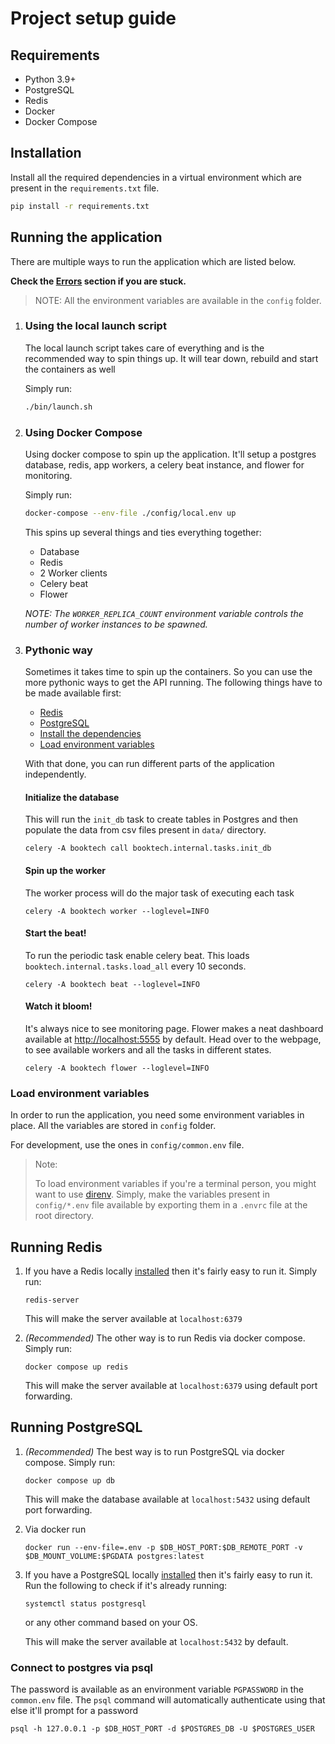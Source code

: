 # Project setup guide

## Requirements

- Python 3.9+
- PostgreSQL
- Redis
- Docker
- Docker Compose

## Installation

Install all the required dependencies in a virtual environment which are present
in the `requirements.txt` file.

```bash
pip install -r requirements.txt
```

## Running the application

There are multiple ways to run the application which are listed below.

**Check the [Errors](./errors.md) section if you are stuck.**

> NOTE: All the environment variables are available in the `config` folder.

1. ### Using the local launch script

   The local launch script takes care of everything and is the recommended way
   to spin things up. It will tear down, rebuild and start the
   containers as well

   Simply run:

   ```bash
   ./bin/launch.sh
   ```

2. ### Using Docker Compose

   Using docker compose to spin up the application.
   It'll setup a postgres database, redis, app workers, a celery beat instance,
   and flower for monitoring.

   Simply run:

   ```bash
   docker-compose --env-file ./config/local.env up
   ```

   This spins up several things and ties everything together:
   - Database
   - Redis
   - 2 Worker clients
   - Celery beat
   - Flower

   _NOTE: The `WORKER_REPLICA_COUNT` environment variable controls the number
   of worker instances to be spawned._

3. ### Pythonic way

   Sometimes it takes time to spin up the containers. So you can use the more
   pythonic ways to get the API running. The following things have to be made
   available first:

   - [Redis](./project-setup.md#running-redis)
   - [PostgreSQL](./project-setup.md#running-postgres)
   - [Install the dependencies](./project-setup.md#installation)
   - [Load environment variables](./project-setup.md#load-environment-variables)

   With that done, you can run different parts of the application independently.

   #### Initialize the database
   This will run the `init_db` task to create tables in Postgres and then
   populate the data from csv files present in `data/` directory.

   ```
   celery -A booktech call booktech.internal.tasks.init_db
   ```

   #### Spin up the worker
   The worker process will do the major task of executing each task

   ```
   celery -A booktech worker --loglevel=INFO
   ```

   #### Start the beat!
   To run the periodic task enable celery beat. This loads
   `booktech.internal.tasks.load_all` every 10 seconds.

   ```
   celery -A booktech beat --loglevel=INFO
   ```

   #### Watch it bloom!
   It's always nice to see monitoring page. Flower makes a neat dashboard
   available at [http://localhost:5555](http://localhost:5555) by default.
   Head over to the webpage, to see available workers and all the tasks in different states.

   ```
   celery -A booktech flower --loglevel=INFO
   ```

### Load environment variables

In order to run the application, you need some environment variables in place.
All the variables are stored in `config` folder.

For development, use the ones in `config/common.env` file.

> Note:
>
> To load environment variables if you're a terminal person, you might want
> to use [direnv](https://direnv.net/). Simply, make the variables present
> in `config/*.env` file available by exporting them in a `.envrc` file
> at the root directory.

## Running Redis

1. If you have a Redis locally
   [installed](https://redis.io/docs/getting-started/installation/) then it's
   fairly easy to run it. Simply run:
   ```
   redis-server
   ```
   This will make the server available at `localhost:6379`

2. _(Recommended)_ The other way is to run Redis via docker compose. Simply run:
   ```
   docker compose up redis
   ```
   This will make the server available at `localhost:6379` using default port forwarding.


## Running PostgreSQL

1. _(Recommended)_ The best way is to run PostgreSQL via docker compose. Simply run:
   ```
   docker compose up db
   ```
   This will make the database available at `localhost:5432` using default port forwarding.

2. Via docker run
   ```
   docker run --env-file=.env -p $DB_HOST_PORT:$DB_REMOTE_PORT -v $DB_MOUNT_VOLUME:$PGDATA postgres:latest
   ```

3. If you have a PostgreSQL locally
   [installed](https://www.postgresql.org/download/) then it's fairly easy to
   run it. Run the following to check if it's already running:
   ```
   systemctl status postgresql
   ```
   or any other command based on your OS.

   This will make the server available at `localhost:5432` by default.


### Connect to postgres via psql

The password is available as an environment variable `PGPASSWORD` in the `common.env`
file. The `psql` command will automatically authenticate using that else it'll prompt for a password
```
psql -h 127.0.0.1 -p $DB_HOST_PORT -d $POSTGRES_DB -U $POSTGRES_USER
```

